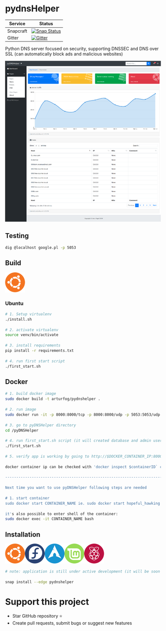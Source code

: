 # pydnsHelper
| Service | Status                                         |                                                                                 
| ------- | ---------------------------------------------- |
| Snapcraft   | [![Snap Status](https://build.snapcraft.io/badge/arturfog/pydnsHelper.svg)](https://build.snapcraft.io/user/arturfog/pydnsHelper) |
| Gitter | [![Gitter](https://badges.gitter.im/arturfog/pydnsHelper.svg)](https://gitter.im/arturfog/pydnsHelper?utm_source=badge&utm_medium=badge&utm_campaign=pr-badge) |

Python DNS server focused on security, supporting DNSSEC and DNS over SSL (can automatically block ads and malicious websites)

![Main Window](https://github.com/arturfog/pydnsHelper/raw/master/assets/app_main.png)

## Testing

```sh
dig @localhost google.pl -p 5053
```

## Build

![ubuntu](https://github.com/arturfog/qtS3Browser/raw/master/assets/64_ubuntu_icon.png)
### Ubuntu

```sh
# 1. Setup virtualenv
./install.sh

# 2. activate virtualenv
source venv/bin/activate

# 3. install requirements
pip install -r requirements.txt

# 4. run first start script
./first_start.sh
```

## Docker

```sh
# 1. build docker image
sudo docker build -t arturfog/pydnshelper .

# 2. run image
sudo docker run -it -p 8000:8000/tcp -p 8000:8000/udp -p 5053:5053/udp arturfog/pydnshelper /bin/bash

# 3. go to pyDNSHelper directory
cd /pyDNSHelper

# 4. run first_start.sh script (it will created database and admin user)
./first_start.sh

# 5. verify app is working by going to http://$DOCKER_CONTAINER_IP:8000/webui/

docker container ip can be checked with 'docker inspect $containerID` command

-------------------------------------------------------------------------------------

Next time you want to use pyDNSHelper following steps are needed

# 1. start container 
sudo docker start CONTAINER_NAME ie. sudo docker start hopeful_hawking

it's also possible to enter shell of the container:
sudo docker exec -it CONTAINER_NAME bash
```

## Installation

![ubuntu](https://github.com/arturfog/qts3browser/raw/master/assets/64_ubuntu_icon.png)![fedora](https://github.com/arturfog/qts3browser/raw/master/assets/64_fedora_icon.png)![arch](https://github.com/arturfog/qts3browser/raw/master/assets/64_arch_icon.png)![mint](https://github.com/arturfog/qts3browser/raw/master/assets/64_mint_icon.png)![rpi](https://github.com/arturfog/qts3browser/raw/master/assets/64_rpi_icon.png)

```sh
# note: application is still under active development (it will be soon released in experimental 'edge' channel)

snap install --edge pydnshelper
```

# Support this project
- Star GitHub repository :star:
- Create pull requests, submit bugs or suggest new features
